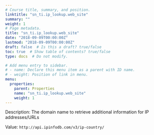 ```yaml
---
# Course title, summary, and position.
linktitle: "sn_ti.ip_lookup.web_site"
summary: ""
weight: 1
# Page metadata.
title: "sn_ti.ip_lookup.web_site"
date: "2018-09-09T00:00:00Z"
lastmod: "2018-09-09T00:00:00Z"
draft: false  # Is this a draft? true/false
toc: true  # Show table of contents? true/false
type: docs  # Do not modify.

# Add menu entry to sidebar.
# - name: Declare this menu item as a parent with ID name.
# - weight: Position of link in menu.
menu:
  properties:
    parent: Properties
    name: "sn_ti.ip_lookup.web_site"
    weight: 1
---
```


Description: The domain name to retrieve additional information for IP addresses/URLs


Value: `http://api.ipinfodb.com/v3/ip-country/`